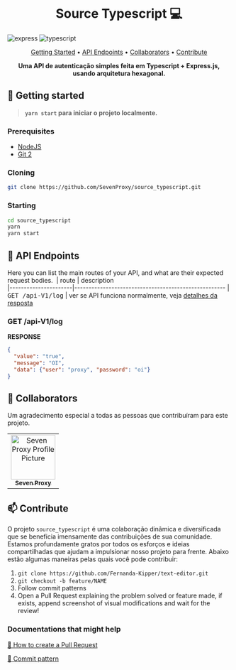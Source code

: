 [TYPESCRIPT__BADGE]: https://img.shields.io/badge/typescript-D4FAFF?style=for-the-badge&logo=typescript
[EXPRESS__BADGE]: https://img.shields.io/badge/express-005CFE?style=for-the-badge&logo=express


<h1 align="center" style="font-weight: bold;">Source Typescript 💻</h1>

![express][EXPRESS__BADGE]
![typescript][TYPESCRIPT__BADGE]

<p align="center">
 <a href="#started">Getting Started</a> • 
  <a href="#routes">API Endpoints</a> •
 <a href="#colab">Collaborators</a> •
 <a href="#contribute">Contribute</a>
</p>

<p align="center">
  <b>Uma API de autenticação simples feita em Typescript + Express.js, usando arquitetura hexagonal.</b>
</p>

<h2 id="started">🚀 Getting started</h2>

> **`yarn start` para iniciar o projeto localmente.**

<h3>Prerequisites</h3>

- [NodeJS](https://github.com/)
- [Git 2](https://github.com)

<h3>Cloning</h3>

```bash
git clone https://github.com/SevenProxy/source_typescript.git
```


<h3>Starting</h3>

```bash
cd source_typescript
yarn
yarn start
``````


<h2 id="routes">📍 API Endpoints</h2>

Here you can list the main routes of your API, and what are their expected request bodies.
​
| route               | description                                          
|----------------------|-----------------------------------------------------
| <kbd>GET /api-V1/log</kbd>     | ver se API funciona normalmente, veja [detalhes da resposta](#get-auth-detail)

<h3 id="get-auth-detail">GET /api-V1/log</h3>

**RESPONSE**
```json
{
  "value": "true",
  "message": "OI",
  "data": {"user": "proxy", "password": "oi"}
}
```

<h2 id="colab">🤝 Collaborators</h2>

Um agradecimento especial a todas as pessoas que contribuíram para este projeto.

<table>
  <tr>
    <td align="center">
      <a href="#">
        <img src="https://avatars.githubusercontent.com/u/92277920?v=4" width="100px;" alt="Seven Proxy Profile Picture"/><br>
        <sub>
          <b>Seven Proxy</b>
        </sub>
      </a>
    </td>
  </tr>
</table>

<h2 id="contribute">📫 Contribute</h2>

O projeto `source_typescript` é uma colaboração dinâmica e diversificada que se beneficia imensamente das contribuições de sua comunidade. Estamos profundamente gratos por todos os esforços e ideias compartilhadas que ajudam a impulsionar nosso projeto para frente. Abaixo estão algumas maneiras pelas quais você pode contribuir:

1. `git clone https://github.com/Fernanda-Kipper/text-editor.git`
2. `git checkout -b feature/NAME`
3. Follow commit patterns
4. Open a Pull Request explaining the problem solved or feature made, if exists, append screenshot of visual modifications and wait for the review!

<h3>Documentations that might help</h3>

[📝 How to create a Pull Request](https://www.atlassian.com/br/git/tutorials/making-a-pull-request)

[💾 Commit pattern](https://gist.github.com/joshbuchea/6f47e86d2510bce28f8e7f42ae84c716)
